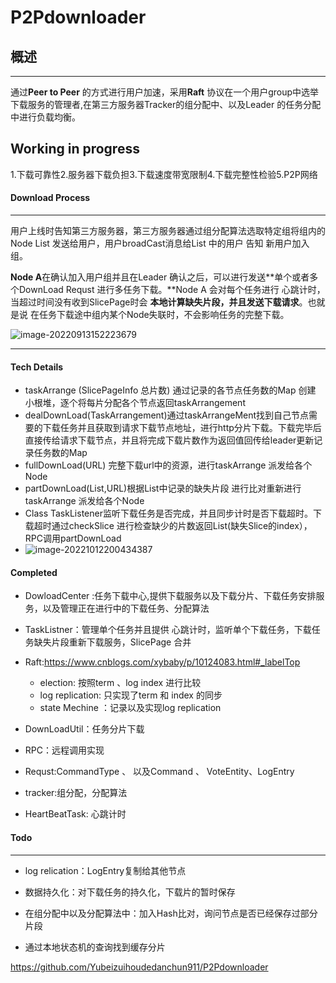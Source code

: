 # P2Pdownloader 

## 概述

------

通过**Peer to Peer** 的方式进行用户加速，采用**Raft** 协议在一个用户group中选举下载服务的管理者,在第三方服务器Tracker的组分配中、以及Leader 的任务分配中进行负载均衡。

## Working in progress

1.下载可靠性2.服务器下载负担3.下载速度带宽限制4.下载完整性检验5.P2P网络

#### Download Process

------

用户上线时告知第三方服务器，第三方服务器通过组分配算法选取特定组将组内的Node List 发送给用户，用户broadCast消息给List 中的用户 告知 新用户加入组。

**Node A**在确认加入用户组并且在Leader 确认之后，可以进行发送**单个或者多个DownLoad Requst 进行多任务下载。**Node A 会对每个任务进行 心跳计时，当超过时间没有收到SlicePage时会 **本地计算缺失片段，并且发送下载请求**。也就是说 在任务下载途中组内某个Node失联时，不会影响任务的完整下载。





![image-20220913152223679](https://user-images.githubusercontent.com/83199295/230703713-f39f96a4-fdb9-4a83-8d07-8253edd4fab3.png)

------

#### Tech Details

- taskArrange (SlicePageInfo 总片数) 通过记录的各节点任务数的Map 创建 小根堆，逐个将每片分配各个节点返回taskArrangement
- dealDownLoad(TaskArrangement)通过taskArrangeMent找到自己节点需要的下载任务并且获取到请求下载节点地址，进行http分片下载。下载完毕后直接传给请求下载节点，并且将完成下载片数作为返回值回传给leader更新记录任务数的Map
- fullDownLoad(URL) 完整下载url中的资源，进行taskArrange  派发给各个Node
- partDownLoad(List,URL)根据List中记录的缺失片段 进行比对重新进行taskArrange  派发给各个Node
- Class TaskListener监听下载任务是否完成，并且同步计时是否下载超时。下载超时通过checkSlice 进行检查缺少的片数返回List(缺失Slice的index），RPC调用partDownLoad
- ![image-20221012200434387](https://user-images.githubusercontent.com/83199295/230703752-846a7792-098f-4dae-8d94-bacfd2721a0d.png)

#### Completed



- DowloadCenter :任务下载中心,提供下载服务以及下载分片、下载任务安排服务，以及管理正在进行中的下载任务、分配算法
- TaskListner：管理单个任务并且提供 心跳计时，监听单个下载任务，下载任务缺失片段重新下载服务，SlicePage 合并
- Raft:https://www.cnblogs.com/xybaby/p/10124083.html#_labelTop
  - election: 按照term 、log index 进行比较
  - log replication: 只实现了term 和 index 的同步
  - state Mechine ：记录以及实现log replication 

- DownLoadUtil：任务分片下载
- RPC：远程调用实现
- Requst:CommandType 、 以及Command 、 VoteEntity、LogEntry
- tracker:组分配，分配算法
- HeartBeatTask: 心跳计时

#### Todo

------

- log relication：LogEntry复制给其他节点

- 数据持久化：对下载任务的持久化，下载片的暂时保存
- 在组分配中以及分配算法中：加入Hash比对，询问节点是否已经保存过部分片段
- 通过本地状态机的查询找到缓存分片

https://github.com/Yubeizuihoudedanchun911/P2Pdownloader
